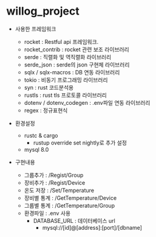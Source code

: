 # willog_project

- 사용한 프레임워크

  - rocket : Restful api 프레임워크.
  - rocket_contrib : rocket 관련 보조 라이브러리
  - serde : 직렬화 및 역직렬화 라이브러리
  - serde_json : serde의 json 구현체 라이브러리
  - sqlx / sqlx-macros : DB 연동 라이브러리
  - tokio : 비동기 프로그래밍 라이브러리
  - syn : rust 코드분석용
  - rustls : rust tls 프로토콜 라이브러리
  - dotenv / dotenv_codegen : .env파일 연동 라이브러리
  - regex : 정규표현식

- 환경설정
  - rustc & cargo
    - rustup override set nightly로 추가 설정
  - mysql 8.0
- 구현내용
  - 그룹추가 : /Regist/Group
  - 장비추가 : /Regist/Device
  - 온도 저장 : /Set/Temperature
  - 장비별 통계 : /GetTemperature/Device
  - 그룹별 통계 : /GetTemperature/Group
  - 환경파일 : .env 사용
    - DATABASE_URL : 데이터베이스 url
      - mysql://[id]@[address]:[port]/[dbname]
